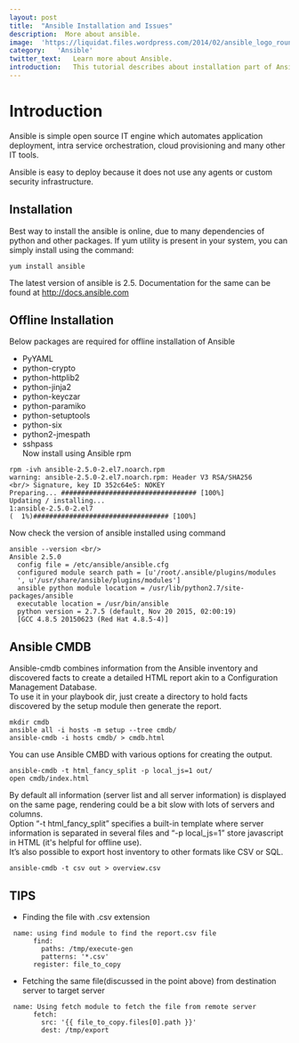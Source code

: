 ```yaml
---
layout:	post
title:	"Ansible Installation and Issues"
description:  More about ansible.
image:	'https://liquidat.files.wordpress.com/2014/02/ansible_logo_round.png?w=700&h=510&crop=1'
category:	'Ansible'
twitter_text:	Learn more about Ansible.
introduction:	This tutorial describes about installation part of Ansible in offline mode on CENTOS. Issues while installation will also be discussed .
---
```

# Introduction
Ansible is simple open source IT engine which automates application deployment, intra service orchestration, cloud provisioning and many other IT tools.

Ansible is easy to deploy because it does not use any agents or custom security infrastructure.

## Installation
Best way to install the ansible is online, due to many dependencies of python and other packages.
If yum utility is present in your system, you can simply install using the command:


`yum install ansible`


The latest version of ansible is 2.5. Documentation for the same can be found at http://docs.ansible.com

## Offline Installation
Below packages are required for offline installation of Ansible <br/>
* PyYAML
* python-crypto
* python-httplib2
* python-jinja2
* python-keyczar
* python-paramiko
* python-setuptools
* python-six
* python2-jmespath
* sshpass <br/>
Now install using Ansible rpm <br/>
``` shell
rpm -ivh ansible-2.5.0-2.el7.noarch.rpm
warning: ansible-2.5.0-2.el7.noarch.rpm: Header V3 RSA/SHA256 
<br/> Signature, key ID 352c64e5: NOKEY
Preparing... ################################## [100%]
Updating / installing...
1:ansible-2.5.0-2.el7                                      
(  1%)################################## [100%]
```
Now check the version of ansible installed using command <br/>
```
ansible --version <br/>
Ansible 2.5.0
  config file = /etc/ansible/ansible.cfg
  configured module search path = [u'/root/.ansible/plugins/modules
  ', u'/usr/share/ansible/plugins/modules']
  ansible python module location = /usr/lib/python2.7/site-packages/ansible
  executable location = /usr/bin/ansible
  python version = 2.7.5 (default, Nov 20 2015, 02:00:19)
  [GCC 4.8.5 20150623 (Red Hat 4.8.5-4)]
```
## Ansible CMDB
Ansible-cmdb combines information from the Ansible inventory and discovered facts to create a detailed HTML report akin to a Configuration Management Database.<br/>
To use it in your playbook dir, just create a directory to hold facts discovered by the setup module then generate the report.<br/>
```
mkdir cmdb
ansible all -i hosts -m setup --tree cmdb/
ansible-cmdb -i hosts cmdb/ > cmdb.html

```
You can use Ansible CMBD with various options for creating the output.<br/>
```
ansible-cmdb -t html_fancy_split -p local_js=1 out/
open cmdb/index.html
```
By default all information (server list and all server information) is displayed on the same page, rendering could be a bit slow with lots of servers and columns.<br/>
Option “-t html_fancy_split” specifies a built-in template where server information is separated in several files and “-p local_js=1” store javascript in HTML (it's helpful for offline use).<br/>
It’s also possible to export host inventory to other formats like CSV or SQL.<br/>
```
ansible-cmdb -t csv out > overview.csv
```
## TIPS
* Finding the file with .csv extension <br/>
```
 name: using find module to find the report.csv file
      find:
        paths: /tmp/execute-gen
        patterns: '*.csv'
      register: file_to_copy
```
* Fetching the same file(discussed in the point above) from destination server to target server <br/>
```
 name: Using fetch module to fetch the file from remote server
      fetch:
        src: '{{ file_to_copy.files[0].path }}'
        dest: /tmp/export
```        
